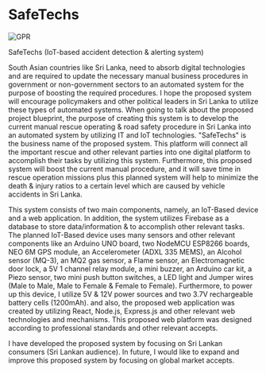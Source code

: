 # SafeTechs
![GPR](https://github.com/yahandeshapriya/SafeTechs/assets/76465007/427eea81-7c88-44c8-a264-e8a6824a402d)

SafeTechs (IoT-based accident detection & alerting system)

South Asian countries like Sri Lanka, need to absorb digital technologies and are required to update the necessary manual business procedures in government or non-government sectors to an automated system for the purpose of boosting the required procedures. I hope the proposed system will encourage policymakers and other political leaders in Sri Lanka to utilize these types of automated systems. When going to talk about the proposed project blueprint, the purpose of creating this system is to develop the current manual rescue operating & road safety procedure in Sri Lanka into an automated system by utilizing IT and IoT technologies. "SafeTechs" is the business name of the proposed system. This platform will connect all the important rescue and other relevant parties into one digital platform to accomplish their tasks by utilizing this system. Furthermore, this proposed system will boost the current manual procedure, and it will save time in rescue operation missions plus this planned system will help to minimize the death & injury ratios to a certain level which are caused by vehicle accidents in Sri Lanka.

This system consists of two main components, namely, an IoT-Based device and a web application. In addition, the system utilizes Firebase as a database to store data/information & to accomplish other relevant tasks. The planned IoT-Based device uses many sensors and other relevant components like an Arduino UNO board, two NodeMCU ESP8266 boards, NEO 6M GPS module, an Accelerometer (ADXL 335 MEMS), an Alcohol sensor (MQ-3), an MQ2 gas sensor, a Flame sensor, an Electromagnetic door lock, a 5V 1 channel relay module, a mini buzzer, an Arduino car kit, a Piezo sensor, two mini push button switches, a LED light and Jumper wires  (Male to Male, Male to Female & Female to Female). Furthermore, to power up this device, I utilize 5V & 12V power sources and two 3.7V rechargeable battery cells (1200mAh). and also, the proposed web application was created by utilizing React, Node.js, Express.js and other relevant web technologies and mechanisms. This proposed web platform was designed according to professional standards and other relevant accepts.

I have developed the proposed system by focusing on Sri Lankan consumers (Sri Lankan audience). In future, I would like to expand and improve this proposed system by focusing on global market accepts.

